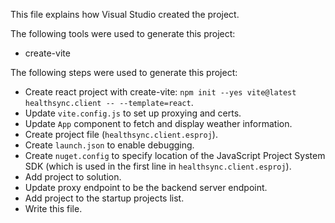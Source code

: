 This file explains how Visual Studio created the project.

The following tools were used to generate this project:
- create-vite

The following steps were used to generate this project:
- Create react project with create-vite: `npm init --yes vite@latest healthsync.client -- --template=react`.
- Update `vite.config.js` to set up proxying and certs.
- Update `App` component to fetch and display weather information.
- Create project file (`healthsync.client.esproj`).
- Create `launch.json` to enable debugging.
- Create `nuget.config` to specify location of the JavaScript Project System SDK (which is used in the first line in `healthsync.client.esproj`).
- Add project to solution.
- Update proxy endpoint to be the backend server endpoint.
- Add project to the startup projects list.
- Write this file.
